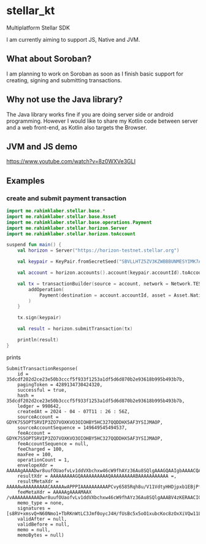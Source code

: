 # stellar_kt
Multiplatform Stellar SDK

I am currently aiming to support JS, Native and JVM. 

## What about Soroban?
I am planning to work on Soroban as soon as I finish basic support for creating, signing and submitting transactions.

## Why not use the Java library?
The Java library works fine if you are doing server side or android programming. However I would like to share my Kotlin code between server and a web front-end, as Kotlin also targets the Browser.

## JVM and JS demo
https://www.youtube.com/watch?v=8z0WXVe3GLI

## Examples

### create and submit payment transaction

```kotlin
import me.rahimklaber.stellar.base.*
import me.rahimklaber.stellar.base.Asset
import me.rahimklaber.stellar.base.operations.Payment
import me.rahimklaber.stellar.horizon.Server
import me.rahimklaber.stellar.horizon.toAccount

suspend fun main() {
    val horizon = Server("https://horizon-testnet.stellar.org")

    val keypair = KeyPair.fromSecretSeed("SBVLLHTZ5ZV3KZWBBBUNMESYIMK7AEPQJY6FYNCG2PL5LZ5IFCWWSUH2")

    val account = horizon.accounts().account(keypair.accountId).toAccount()

    val tx = transactionBuilder(source = account, network = Network.TESTNET){
        addOperation(
            Payment(destination = account.accountId, asset = Asset.Native, amount = tokenAmount("1"))
        )
    }

    tx.sign(keypair)

    val result = horizon.submitTransaction(tx)

    println(result)
}
```
prints
```
SubmitTransactionResponse(
    id = 35dcdf202d2ce23e50b3cccf5f933f1253a1df5d6d870b2e93618b995b493b7b,
    pagingToken = 4289134730424320,
    successful = true,
    hash = 35dcdf202d2ce23e50b3cccf5f933f1253a1df5d6d870b2e93618b995b493b7b,
    ledger = 998642,
    createdAt = 2024 - 04 - 07T11 : 26 : 56Z,
    sourceAccount = GDYK7S5OPTSRVIP3ZO7VOXKVO3OIOHBY5HC327QQDDHX5AF3YSIJMAOP,
    sourceAccountSequence = 149649545494537,
    feeAccount = GDYK7S5OPTSRVIP3ZO7VOXKVO3OIOHBY5HC327QQDDHX5AF3YSIJMAOP,
    feeAccountSequence = null,
    feeCharged = 100,
    maxFee = 100,
    operationCount = 1,
    envelopeXdr = AAAAAgAAAADwr8uufOUaofvLv1ddVXbchxw46cW9fhAYz36Au8SQlgAAAGQAAIgbAAAACQAAAAAAAAAAAAAAAQAAAAAAAAABAAAAAPCvy6585Rqh+8u/V11VdtyHHDjpxb1+EBjPfoC7xJCWAAAAAAAAAAAAmJaAAAAAAAAAAAG7xJCWAAAAQLPEVfsZrL0PjetDZqNfk20Sp1rSwtyZn9KMnCeB/31LAXOceaDtcbm3CqHPMzsV4lUMNdSxp9hokjgBqUe9Zgw=,
    resultXdr = AAAAAAAAAGQAAAAAAAAAAQAAAAAAAAABAAAAAAAAAAA =,
    resultMetaXdr = AAAAAwAAAAAAAAACAAAAAwAPPPIAAAAAAAAAAPCvy6585Rqh8u/V11VdtyHHDjpxb1EBjPfoC7xJCWAAAAFXjMoK0AAIgbAAAACAAAAAAAAAAAAAAAAAAAAAABAAAAAAAAAAAAAAEAAAAAAAAAAAAAAAAAAAAAAAAAAgAAAAAAAAAAAAAAAAAAAAMAAAAAAAF/7wAAAABlyk9/AAAAAAAAAAEADzzyAAAAAAAAAADwr8uufOUaofvLv1ddVXbchxw46cW9fhAYz36Au8SQlgAAABV4zKCtAACIGwAAAAkAAAAAAAAAAAAAAAAAAAAAAQAAAAAAAAAAAAABAAAAAAAAAAAAAAAAAAAAAAAAAAIAAAAAAAAAAAAAAAAAAAADAAAAAAAPPPIAAAAAZhKDAAAAAAAAAAABAAAAAAAAAAAAAAAA,
    feeMetaXdr = AAAAAgAAAAMAAX /vAAAAAAAAAADwr8uufOUaofvLv1ddVXbchxw46cW9fhAYz36Au8SQlgAAABV4zKERAACIGwAAAAgAAAAAAAAAAAAAAAAAAAAAAQAAAAAAAAAAAAABAAAAAAAAAAAAAAAAAAAAAAAAAAIAAAAAAAAAAAAAAAAAAAADAAAAAAABf+8AAAAAZcpPfwAAAAAAAAABAA888gAAAAAAAAAA8K/LrnzlGqH7y79XXVV23IccOOnFvX4QGM9+gLvEkJYAAAAVeMygrQAAiBsAAAAIAAAAAAAAAAAAAAAAAAAAAAEAAAAAAAAAAAAAAQAAAAAAAAAAAAAAAAAAAAAAAAACAAAAAAAAAAAAAAAAAAAAAwAAAAAAAX/vAAAAAGXKT38AAAAA,
    memo_type = none,
    signatures = [s8RV+xmsvQ+N60Nmo1+TbRKnWtLC3Jmf0oycJ4H/fUsBc5x5oO1xubcKoc8zOxXiVQw11LGn2GiSOAGpR71mDA==],
    validAfter = null,
    validBefore = null,
    memo = null,
    memoBytes = null)
```